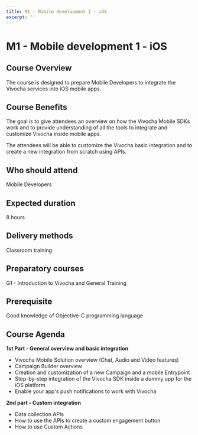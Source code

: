 ```yaml
---
title: M1 - Mobile development 1 - iOS
excerpt: ''
---
```


# M1 - Mobile development 1 - iOS

## **Course Overview**

The course is designed to prepare Mobile Developers to integrate the Vivocha services into iOS mobile apps.

## **Course Benefits**

The goal is to give attendees an overview on how the Vivocha Mobile SDKs work and to provide understanding of all the tools to integrate and customize Vivocha inside mobile apps.

The attendees will be able to customize the Vivocha basic integration and to create a new integration from scratch using APIs.

## **Who should attend**

Mobile Developers

## **Expected duration**

8 hours

## **Delivery methods**

Classroom training

## **Preparatory courses**

G1 - Introduction to Vivocha and General Training

## **Prerequisite**

Good knowledge of Objective-C programming language

## **Course Agenda**

**1st Part - General overview and basic integration**

* Vivocha Mobile Solution overview \(Chat, Audio and Video features\)
* Campaign Builder overview
* Creation and customization of a new Campaign and a mobile Entrypoint
* Step-by-step integration of the Vivocha SDK inside a dummy app for the iOS platform 
* Enable your app's push notifications to work with Vivocha

**2nd part - Custom integration**

* Data collection APIs 
* How to use the APIs to create a custom engagement button
* How to use Custom Actions

